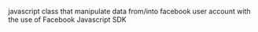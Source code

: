  javascript class that manipulate data from/into facebook user account with the use of Facebook Javascript SDK 
